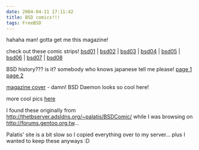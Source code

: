 ```yaml
---
date: 2004-04-11 17:11:42
title: BSD comics!!!
tags: FreeBSD
---
```

hahaha man! gotta get me this magazine!

check out these comic strips!
[bsd01](https://media.dannysu.com/bsd01.jpg) | [bsd02](https://media.dannysu.com/bsd02.jpg) |
[bsd03](https://media.dannysu.com/bsd03.jpg) | [bsd04](https://media.dannysu.com/bsd04.jpg) |
[bsd05](https://media.dannysu.com/bsd05.jpg) | [bsd06](https://media.dannysu.com/bsd06.jpg) |
[bsd07](https://media.dannysu.com/bsd07.jpg) | [bsd08](https://media.dannysu.com/bsd08.jpg)

BSD history??? is it? somebody who knows japanese tell me please!
[page 1](https://media.dannysu.com/bsd.history.page1.jpg)
[page 2](https://media.dannysu.com/bsd.history.page2.jpg)

[magazine cover](https://media.dannysu.com/bsd.magazine.cover.png) - damn! BSD Daemon looks so cool here!

more cool pics [here](https://media.dannysu.com/bsd..magazine.pics.jpg)

I found these originally from
<http://thetbserver.adsldns.org/~palatis/BSDComic/> while I was browsing on
<http://forums.gentoo.org.tw>...

Palatis' site is a bit slow so I copied everything over to my server... plus I
wanted to keep these anyways :D
